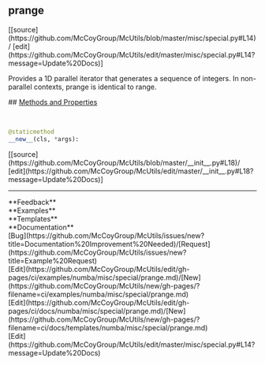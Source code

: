 ## <a id="numba.misc.special.prange">prange</a> 

<div class="docs-source-link" markdown="1">
[[source](https://github.com/McCoyGroup/McUtils/blob/master/misc/special.py#L14)/
[edit](https://github.com/McCoyGroup/McUtils/edit/master/misc/special.py#L14?message=Update%20Docs)]
</div>

Provides a 1D parallel iterator that generates a sequence of integers.
In non-parallel contexts, prange is identical to range.







<div class="collapsible-section">
 <div class="collapsible-section collapsible-section-header" markdown="1">
## <a class="collapse-link" data-toggle="collapse" href="#methods" markdown="1"> Methods and Properties</a> <a class="float-right" data-toggle="collapse" href="#methods"><i class="fa fa-chevron-down"></i></a>
 </div>
 <div class="collapsible-section collapsible-section-body collapse show" id="methods" markdown="1">
 
<a id="numba.misc.special.prange.__new__" class="docs-object-method">&nbsp;</a> 
```python
@staticmethod
__new__(cls, *args): 
```
<div class="docs-source-link" markdown="1">
[[source](https://github.com/McCoyGroup/McUtils/blob/master/__init__.py#L18)/
[edit](https://github.com/McCoyGroup/McUtils/edit/master/__init__.py#L18?message=Update%20Docs)]
</div>
 </div>
</div>












---


<div markdown="1" class="text-secondary">
<div class="container">
  <div class="row">
   <div class="col" markdown="1">
**Feedback**   
</div>
   <div class="col" markdown="1">
**Examples**   
</div>
   <div class="col" markdown="1">
**Templates**   
</div>
   <div class="col" markdown="1">
**Documentation**   
</div>
   <div class="col" markdown="1">
   
</div>
   <div class="col" markdown="1">
   
</div>
   <div class="col" markdown="1">
   
</div>
</div>
  <div class="row">
   <div class="col" markdown="1">
[Bug](https://github.com/McCoyGroup/McUtils/issues/new?title=Documentation%20Improvement%20Needed)/[Request](https://github.com/McCoyGroup/McUtils/issues/new?title=Example%20Request)   
</div>
   <div class="col" markdown="1">
[Edit](https://github.com/McCoyGroup/McUtils/edit/gh-pages/ci/examples/numba/misc/special/prange.md)/[New](https://github.com/McCoyGroup/McUtils/new/gh-pages/?filename=ci/examples/numba/misc/special/prange.md)   
</div>
   <div class="col" markdown="1">
[Edit](https://github.com/McCoyGroup/McUtils/edit/gh-pages/ci/docs/numba/misc/special/prange.md)/[New](https://github.com/McCoyGroup/McUtils/new/gh-pages/?filename=ci/docs/templates/numba/misc/special/prange.md)   
</div>
   <div class="col" markdown="1">
[Edit](https://github.com/McCoyGroup/McUtils/edit/master/misc/special.py#L14?message=Update%20Docs)   
</div>
   <div class="col" markdown="1">
   
</div>
   <div class="col" markdown="1">
   
</div>
   <div class="col" markdown="1">
   
</div>
</div>
</div>
</div>